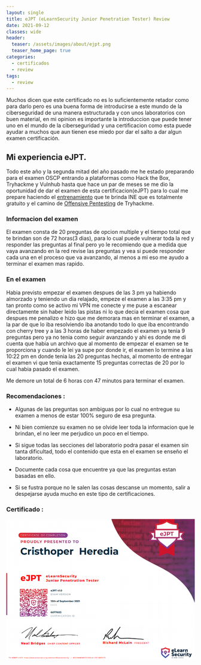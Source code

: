 ```yaml
---
layout: single
title: eJPT (eLearnSecurity Junior Penetration Tester) Review
date: 2021-09-12
classes: wide
header:
  teaser: /assets/images/about/ejpt.png
  teaser_home_page: true
categories:
  - certificados
  - review
tags:
  - review
---
```


Muchos dicen que este certificado no es lo suficientemente retador como para darlo pero es una buena forma de introducirse a este mundo de la ciberseguridad de una manera estructurada y con unos laboratorios con buen material, en mi opinion es importante la introduccion que puede tener uno en el mundo de la ciberseguridad y una certificacion como esta puede ayudar a muchos que aun tienen ese miedo por dar el salto a dar algun examen certificación.


## Mi experiencia eJPT.

Todo este año y la segunda mitad del año pasado me he estado preparando para el examen
OSCP entrando a plataformas como Hack the Box, Tryhackme y Vulnhub hasta que
hace un par de meses se me dio la oportunidad de dar el examen de esta
certificacion(eJPT) para lo cual me prepare haciendo el [entrenamiento](https://www.elearnsecurity.com/course/penetration_testing_student/) que te brinda INE que es totalmente gratuito y el camino de [Offensive Pentesting](https://tryhackme.com/paths) de Tryhackme.

### Informacion del examen 

El examen consta de 20 preguntas de opcion multiple y el tiempo total que te
brindan son de 72 horas(3 dias), para lo cual puede vulnerar toda la red
y responder las preguntas al final pero yo le recomiendo
que a medida que vaya avanzando en la red revise las preguntas y vea si puede
responder cada una en el proceso que va avanzando, al menos a mi eso me ayudo
a terminar el examen mas rapido.

### En el examen

Habia previsto empezar el examen despues de las 3 pm ya habiendo almorzado
y teniendo un dia relajado, empeze el examen a las 3:35 pm y tan pronto como se
activo mi VPN me conecte y me puse a escanear directamente sin haber leido las
pistas ni lo que decia el examen cosa que despues me penalizo e hizo que me
demorara mas en terminar el examen, a la par de que lo iba resolviendo iba
anotando todo lo que iba encontrando con cherry tree y a las 3 horas de haber
empezado el examen ya tenia 9 preguntas pero ya no tenia como seguir avanzando
y ahi es donde me di cuenta que habia un archivo que al momento de empezar el
examen se te proporciona y cuando le lei ya supe por donde ir, el examen lo
termine a las 10:22 pm en donde tenia las 20 preguntas hechas, al momento de
entregar el examen vi que tenia exactamente 15 preguntas correctas de 20 por lo
cual habia pasado el examen.

Me demore un total de 6 horas con 47 minutos para terminar el examen.

### Recomendaciones :

  - Algunas de las preguntas son ambiguas por lo cual no entregue su examen
    a menos de estar 100% seguro de esa pregunta.

  - Ni bien comienze su examen no se olvide leer toda la informacion que le
    brindan, el no leer me perjudico un poco en el tiempo.

  - Si sigue todas las secciones del laboratorio podra pasar el examen sin
    tanta dificultad, todo el contenido que esta en el examen se enseño el
    laboratorio.

  - Documente cada cosa que encuentre ya que las preguntas estan basadas en
    ello.

  - Si se fustra porque no le salen las cosas descanse un momento, salir
    a despejarse ayuda mucho en este tipo de certificaciones.

### Certificado :

![](/assets/images/about/ejpt.png)












